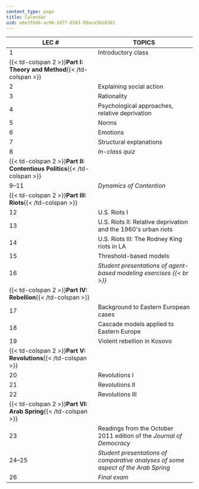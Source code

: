 ```yaml
---
content_type: page
title: Calendar
uid: e6e3fb86-ac90-2d7f-8583-99ace5018383
---
```


| LEC # | TOPICS |
| --- | --- |
| 1 | Introductory class |
| {{< td-colspan 2 >}}**Part I: Theory and Method**{{< /td-colspan >}} ||
| 2 | Explaining social action |
| 3 | Rationality |
| 4 | Psychological approaches, relative deprivation |
| 5 | Norms |
| 6 | Emotions |
| 7 | Structural explanations |
| 8 | _In-class quiz_ |
| {{< td-colspan 2 >}}**Part II: Contentious Politics**{{< /td-colspan >}} ||
| 9–11 | _Dynamics of Contention_ |
| {{< td-colspan 2 >}}**Part III: Riots**{{< /td-colspan >}} ||
| 12 | U.S. Riots I |
| 13 | U.S. Riots II: Relative deprivation and the 1960's urban riots |
| 14 | U.S. Riots III: The Rodney King riots in LA |
| 15 | Threshold-based models |
| 16 | _Student presentations of agent-based modeling exercises  {{< br >}}_ |
| {{< td-colspan 2 >}}**Part IV: Rebellion**{{< /td-colspan >}} ||
| 17 | Background to Eastern European cases |
| 18 | Cascade models applied to Eastern Europe |
| 19 | Violent rebellion in Kosovo |
| {{< td-colspan 2 >}}**Part V: Revolutions**{{< /td-colspan >}} ||
| 20 | Revolutions I |
| 21 | Revolutions II |
| 22 | Revolutions III |
| {{< td-colspan 2 >}}**Part VI: Arab Spring**{{< /td-colspan >}} ||
| 23 | Readings from the October 2011 edition of the _Journal of Democracy_ |
| 24–25 | _Student presentations of comparative analyses of some aspect of the Arab Spring_ |
| 26 | _Final exam_